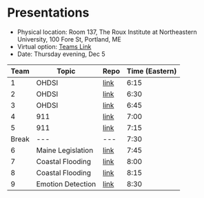 # Presentations

* Physical location: Room 137, The Roux Institute at Northeastern University, 100 Fore St, Portland, ME
* Virtual option: [Teams Link](https://teams.microsoft.com/l/meetup-join/19%3ameeting_YzdiZTRiODUtMjhlZS00MTAyLWE3ZDgtNjlhZGJlOWE0MDEy%40thread.v2/0?context=%7b%22Tid%22%3a%22a8eec281-aaa3-4dae-ac9b-9a398b9215e7%22%2c%22Oid%22%3a%2298c8c4a8-04aa-4eda-bf8b-20d2edce331c%22%7d)
* Date: Thursday evening, Dec 5

| Team | Topic             | Repo | Time (Eastern)  |
| ---  | ---               | ---  | ---   |
| 1    | OHDSI             | [link](https://github.com/ds5110/project-corcoraq) | 6:15 |
| 2    | OHDSI             | [link](https://github.com/ds5110/project-sricharan1710) | 6:30 |
| 3    | OHDSI             | [link](https://github.com/ds5110/project-OmkarSonar24) | 6:45 |
| 4    | 911               | [link](https://github.com/ds5110/project-ErinP123) | 7:00 |
| 5    | 911               | [link](https://github.com/ds5110/project-duggani) | 7:15 |
| Break| ---               | --- | 7:30 |
| 6    | Maine Legislation | [link](https://github.com/ds5110/project-thejaynesh) | 7:45  |
| 7    | Coastal Flooding  | [link](https://github.com/ds5110/project-mitch-sacks) | 8:00  |
| 8    | Coastal Flooding  | [link](https://github.com/ds5110/project-greasycat) | 8:15  |
| 9    | Emotion Detection | [link](https://github.com/ds5110/project-FunmiSomoye-schl) | 8:30  |
